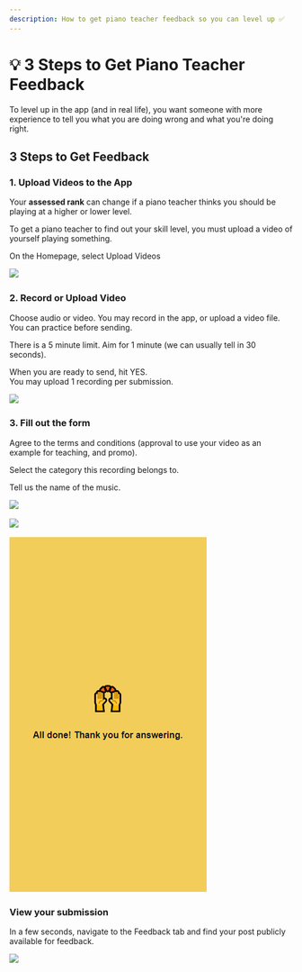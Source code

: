 ```yaml
---
description: How to get piano teacher feedback so you can level up ✅
---
```


# 💡 3 Steps to Get Piano Teacher Feedback

To level up in the app \(and in real life\), you want someone with more experience to tell you what you are doing wrong and what you're doing right.



## 3 Steps to Get Feedback

### 1. Upload Videos to the App

Your **assessed rank** can change if a piano teacher thinks you should be playing at a higher or lower level.

To get a piano teacher to find out your skill level, you must upload a video of yourself playing something.

On the Homepage, select Upload Videos

![](https://i.gyazo.com/f1abb75b1c98af2f86296c6d54b0c0d9.gif)

### 

### 2. Record or Upload Video 

Choose audio or video. You may record in the app, or upload a video file.   
You can practice before sending. 

There is a 5 minute limit. Aim for 1 minute \(we can usually tell in 30 seconds\).

When you are ready to send, hit YES.   
You may upload 1 recording per submission.

![](https://i.gyazo.com/e615e041172ea814a148f76bf17d0de7.gif)



### 3. Fill out the form

Agree to the terms and conditions \(approval to use your video as an example for teaching, and promo\).

Select the category this recording belongs to.

Tell us the name of the music.

![](https://i.gyazo.com/26c4090d39f41f12f0d162b74b6fee64.gif)

![](https://i.gyazo.com/48be496d05465ec693f2584e01a300f4.gif)

![](../.gitbook/assets/image%20%2850%29.png)

### View your submission

In a few seconds, navigate to the Feedback tab and find your post publicly available for feedback.



![](https://i.gyazo.com/e23628bcd92f3051414fa3bc562f055e.gif)





